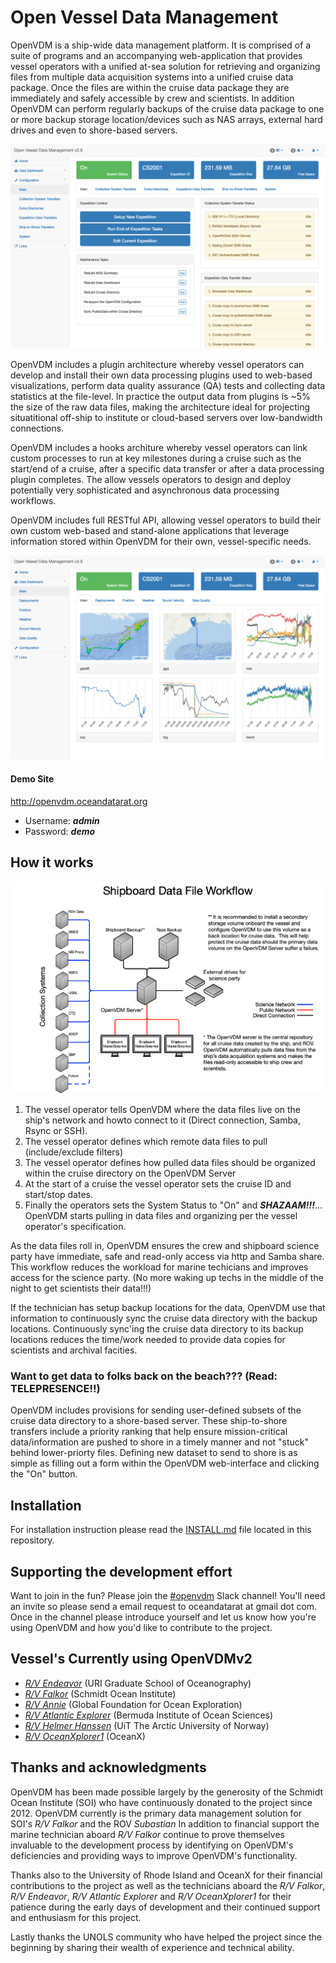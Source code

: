 # Open Vessel Data Management

OpenVDM is a ship-wide data management platform.  It is comprised of a suite of programs and an accompanying web-application that provides vessel operators with a unified at-sea solution for retrieving and organizing files from multiple data acquisition systems into a unified cruise data package.  Once the files are within the cruise data package they are immediately and safely accessible by crew and scientists.  In addition OpenVDM can perform regularly backups of the cruise data package to one or more backup storage location/devices such as NAS arrays, external hard drives and even to shore-based servers.

![Main Screen](/docs/OVDM_Config_Main.png)

OpenVDM includes a plugin architecture whereby vessel operators can develop and install their own data processing plugins used to web-based visualizations, perform data quality assurance (QA) tests and collecting data statistics at the file-level.  In practice the output data from plugins is ~5% the size of the raw data files, making the architecture ideal for projecting situatitional off-ship to institute or cloud-based servers over low-bandwidth connections.

OpenVDM includes a hooks architure whereby vessel operators can link custom processes to run at key milestones during a cruise such as the start/end of a cruise, after a specific data transfer or after a data processing plugin completes.  The allow vessels operators to design and deploy potentially very sophisticated and asynchronous data processing workflows.

OpenVDM includes full RESTful API, allowing vessel operators to build their own custom web-based and stand-alone applications that leverage information stored within OpenVDM for their own, vessel-specific needs.

![Data Dashboard](/docs/OVDM_DataDashboard_Main.png)

#### Demo Site ####
<http://openvdm.oceandatarat.org>
- Username: ***admin***
- Password: ***demo***

## How it works

![Shipboard Dataflow](/docs/Shipboard_Dataflow.png)

1. The vessel operator tells OpenVDM where the data files live on the ship's network and howto connect to it (Direct connection, Samba, Rsync or SSH).
2. The vessel operator defines which remote data files to pull (include/exclude filters)
3. The vessel operator defines how pulled data files should be organized within the cruise directory on the OpenVDM Server
4. At the start of a cruise the vessel operator sets the cruise ID and start/stop dates.
5. Finally the operators sets the System Status to "On" and ***SHAZAAM!!!***... OpenVDM starts pulling in data files and organizing per the vessel operator's specification.

As the data files roll in, OpenVDM ensures the crew and shipboard science party have immediate, safe and read-only access via http and Samba share.  This workflow reduces the workload for marine techicians and improves access for the science party. (No more waking up techs in the middle of the night to get scientists their data!!!)

If the technician has setup backup locations for the data, OpenVDM use that information to continuously sync the cruise data directory with the backup locations.  Continuously sync'ing the cruise data directory to its backup locations reduces the time/work needed to provide data copies for scientists and archival facities.

### Want to get data to folks back on the beach??? (Read: TELEPRESENCE!!) ###
OpenVDM includes provisions for sending user-defined subsets of the cruise data directory to a shore-based server.  These ship-to-shore transfers include a priority ranking that help ensure mission-critical data/information are pushed to shore in a timely manner and not "stuck" behind lower-priorty files.  Defining new dataset to send to shore is as simple as filling out a form within the OpenVDM web-interface and clicking the "On" button.

## Installation ##

For installation instruction please read the [INSTALL.md](INSTALL.md) file located in this repository.

## Supporting the development effort ##

Want to join in the fun?  Please join the [#openvdm](https://oceandatarat.slack.com) Slack channel!  You'll need an invite so please send a email request to oceandatarat at gmail dot com. Once in the channel please introduce yourself and let us know how you're using OpenVDM and how you'd like to contribute to the project.

## Vessel's Currently using OpenVDMv2 ##
- *[R/V Endeavor](https://techserv.gso.uri.edu/)* (URI Graduate School of Oceanography)
- *[R/V Falkor](https://schmidtocean.org/rv-falkor/)* (Schmidt Ocean Institute)
- *[R/V Annie](http://engineeringfordiscovery.org/technology/rv-annie/)* (Global Foundation for Ocean Exploration)
- *[R/V Atlantic Explorer](http://www.bios.edu/research/facilities/atlantic-explorer/)* (Bermuda Institute of Ocean Sciences)
- *[R/V Helmer Hanssen](https://en.uit.no/om/enhet/artikkel?p_document_id=151541&p_dimension_id=88172&men=42374)* (UiT The Arctic University of Norway)
- *[R/V OceanXplorer1](http://www.oceanx.org/oceanxplorer/)* (OceanX)

## Thanks and acknowledgments ##

OpenVDM has been made possible largely by the generosity of the Schmidt Ocean Institute (SOI) who have continuously donated to the project since 2012.  OpenVDM currently is the primary data management solution for SOI's *R/V Falkor* and the ROV *Subastian*  In addition to financial support the marine technician aboard *R/V Falkor* continue to prove themselves invaluable to the development process by identifying on OpenVDM's deficiencies and providing ways to improve OpenVDM's functionality.

Thanks also to the University of Rhode Island and OceanX for their financial contributions to the project as well as the technicians aboard the *R/V Falkor*, *R/V Endeavor*, *R/V Atlantic Explorer* and *R/V OceanXplorer1* for their patience during the early days of development and their continued support and enthusiasm for this project.

Lastly thanks the UNOLS community who have helped the project since the beginning by sharing their wealth of experience and technical ability.
